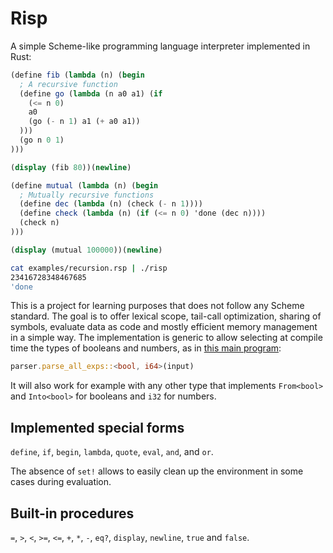 # Risp

A simple Scheme-like programming language interpreter implemented in Rust:

```scheme
(define fib (lambda (n) (begin
  ; A recursive function
  (define go (lambda (n a0 a1) (if
    (<= n 0)
    a0 
    (go (- n 1) a1 (+ a0 a1))
  )))
  (go n 0 1)
)))

(display (fib 80))(newline)

(define mutual (lambda (n) (begin
  ; Mutually recursive functions
  (define dec (lambda (n) (check (- n 1))))
  (define check (lambda (n) (if (<= n 0) 'done (dec n))))
  (check n)
)))

(display (mutual 100000))(newline)
```

```sh
cat examples/recursion.rsp | ./risp
23416728348467685
'done
```

This is a project for learning purposes that does not follow any Scheme standard. The goal is to offer lexical scope, tail-call optimization, sharing of symbols, evaluate data as code and mostly efficient memory management in a simple way. The implementation is generic to allow selecting at compile time the types of booleans and numbers, as in [this main program](./src/main.rs):

```rust
parser.parse_all_exps::<bool, i64>(input)
```

It will also work for example with any other type that implements `From<bool>` and `Into<bool>` for booleans and `i32` for numbers.

## Implemented special forms

`define`, `if`, `begin`, `lambda`, `quote`, `eval`, `and`, and `or`.

The absence of `set!` allows to easily clean up the environment in some cases during evaluation.

## Built-in procedures

`=`, `>`, `<`, `>=`, `<=`, `+`, `*`, `-`, `eq?`, `display`, `newline`, `true` and `false`.
